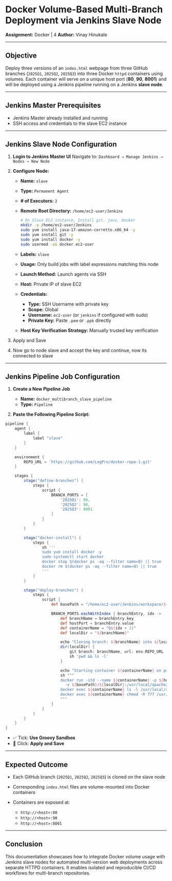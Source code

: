# Docker Volume-Based Multi-Branch Deployment via Jenkins Slave Node

**Assignment:** Docker | 4
**Author:** Vinay Hinukale

---

## Objective

Deploy three versions of an `index.html` webpage from three GitHub branches (`2025Q1`, `2025Q2`, `2025Q3`) into three Docker `httpd` containers using volumes. Each container will serve on a unique host port (**80**, **90**, **8001**) and will be deployed using a Jenkins pipeline running on a Jenkins **slave node**.

---

## Jenkins Master Prerequisites

* Jenkins Master already installed and running
* SSH access and credentials to the slave EC2 instance

---

## Jenkins Slave Node Configuration

1. **Login to Jenkins Master UI**
   Navigate to: `Dashboard → Manage Jenkins → Nodes → New Node`

2. **Configure Node:**

   * **Name:** `slave`
   * **Type:** `Permanent Agent`
   * **# of Executors:** `2`
   * **Remote Root Directory:** `/home/ec2-user/Jenkins`

     ```bash
     # On Slave EC2 instance, Install git, java, docker
     mkdir -p /home/ec2-user/Jenkins
     sudo yum install java-17-amazon-corretto.x86_64 -y
     sudo yum install git -y
     sudo yum install docker -y
     sudo usermod -aG docker ec2-user
     ```
   * **Labels:** `slave`
   * **Usage:** Only build jobs with label expressions matching this node
   * **Launch Method:** Launch agents via SSH
   * **Host:** Private IP of slave EC2
   * **Credentials:**

      * **Type:** SSH Username with private key
      * **Scope:** Global
      * **Username:** `ec2-user` (or `jenkins` if configured with sudo)
      * **Private Key:** Paste `.pem` or `.ppk` directly
   * **Host Key Verification Strategy:** Manually trusted key verification

3. Apply and Save

4. Now go to node slave and accept the key and continue, now its connected to slave

---

## Jenkins Pipeline Job Configuration

1. **Create a New Pipeline Job**

   * **Name:** `docker_multibranch_slave_pipeline`
   * **Type:** `Pipeline`

2. **Paste the Following Pipeline Script:**

```groovy
pipeline {
    agent {
        label {
            label "slave"
        }
    }

    environment {
        REPO_URL = 'https://github.com/LegPro/docker-repo-1.git'
    }

    stages {
        stage("define-branches") {
            steps {
                script {
                    BRANCH_PORTS = [
                        '2025Q1': 80,
                        '2025Q2': 90,
                        '2025Q3': 8001
                    ]
                }
            }
        }

        stage("docker-install") {
            steps {
                sh '''
                sudo yum install docker -y
                sudo systemctl start docker
                docker stop $(docker ps -aq --filter name=Q) || true
                docker rm $(docker ps -aq --filter name=Q) || true
                '''
            }
        }

        stage("deploy-branches") {
            steps {
                script {
                    def basePath = "/home/ec2-user/Jenkins/workspace/${env.JOB_NAME}"

                    BRANCH_PORTS.eachWithIndex { branchEntry, idx ->
                        def branchName = branchEntry.key
                        def hostPort = branchEntry.value
                        def containerName = "Q${idx + 1}"
                        def localDir = "${branchName}"

                        echo "Cloning branch: ${branchName} into ${localDir}"
                        dir(localDir) {
                            git branch: branchName, url: env.REPO_URL
                            sh 'pwd && ls -l'
                        }

                        echo "Starting container ${containerName} on port ${hostPort}"
                        sh """
                        docker run -itd --name ${containerName} -p ${hostPort}:80 \
                          -v ${basePath}/${localDir}:/usr/local/apache2/htdocs httpd
                        docker exec ${containerName} ls -l /usr/local/apache2/htdocs
                        docker exec ${containerName} chmod -R 777 /usr/local/apache2/htdocs
                        """
                    }
                }
            }
        }
    }
}
```

* ✅ Tick: **Use Groovy Sandbox**
* 💾 Click: **Apply and Save**

---

## Expected Outcome

* Each GitHub branch (`2025Q1`, `2025Q2`, `2025Q3`) is cloned on the slave node
* Corresponding `index.html` files are volume-mounted into Docker containers
* Containers are exposed at:

   * `http://<host>:80`
   * `http://<host>:90`
   * `http://<host>:8001`

---

## Conclusion

This documentation showcases how to integrate Docker volume usage with Jenkins slave nodes for automated multi-version web deployments across separate HTTPD containers. It enables isolated and reproducible CI/CD workflows for multi-branch repositories.
